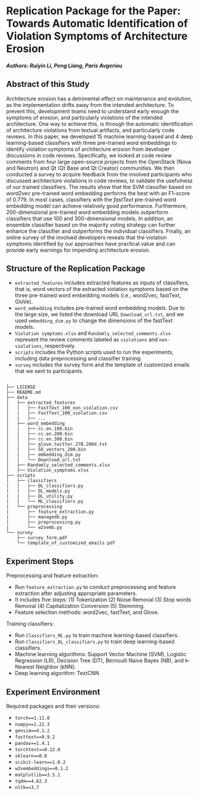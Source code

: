 # Replication Package for the Paper: Towards Automatic Identification of Violation Symptoms of Architecture Erosion

##### Authors: Ruiyin Li, Peng Liang, Paris Avgeriou

## Abstract of this Study
Architecture erosion has a detrimental effect on maintenance and evolution, as the implementation drifts away from the intended architecture. To prevent this, development teams need to understand early enough the symptoms of erosion, and particularly violations of the intended architecture. One way to achieve this, is through the automatic identification of architecture violations from textual artifacts, and particularly code reviews. In this paper, we developed 15 machine learning-based and 4 deep learning-based classifiers with three pre-trained word embeddings to identify violation symptoms of architecture erosion from developer discussions in code reviews. Specifically, we looked at code review comments from four large open-source projects from the OpenStack (Nova and Neutron) and Qt (Qt Base and Qt Creator) communities. We then conducted a survey to acquire feedback from the involved participants who discussed architecture violations in code reviews, to validate the usefulness of our trained classifiers. The results show that the SVM classifier based on _word2vec_ pre-trained word embedding performs the best with an F1-score of 0.779. In most cases, classifiers with the _fastText_ pre-trained word embedding model can achieve relatively good performance. Furthermore, 200-dimensional pre-trained word embedding models outperform classifiers that use 100 and 300-dimensional models. In addition, an ensemble classifier based on the majority voting strategy can further enhance the classifier and outperforms the individual classifiers. Finally, an online survey of the involved developers reveals that the violation symptoms identified by our approaches have practical value and can provide early warnings for impending architecture erosion.

## Structure of the Replication Package
- `extracted_features` includes extracted features as inputs of classifiers, that is, word vectors of the extracted violation symptoms based on the three pre-trained word embedding models (i.e., word2vec, fastText, GloVe).
- `word_embedding` includes pre-trained word embedding models. Due to the large size, we listed the download URL `Download_url.txt`, and we used `embedding_dim.py` to change the dimensions of the fastText models.
- `Violation symptoms.xlsx` and `Randomly_selected_comments.xlsx` represent the review comments labeled as `violations` and `non-violations`, respectively.
- `scripts` includes the Python scripts used to run the experiments, including data preprocessing and classifier training.
- `survey` includes the survey form and the template of customized emails that we sent to participants.
```

├── LICENSE
├── README.md
├── data
│   ├── extracted_features
│   |   ├── FastText_100_non_violation.csv
│   |   ├── FastText_100_violation.csv
│   |   ├── ...
│   ├── word_embedding
│   |   ├── cc.en.100.bin
│   |   ├── cc.en.200.bin
│   |   ├── cc.en.300.bin
│   |   ├── glove.twitter.27B.200d.txt
│   |   ├── SO_vectors_200.bin
│   |   ├── embedding_dim.py
│   |   └── Download_url.txt
│   ├── Randomly_selected_comments.xlsx
│   ├── Violation_symptoms.xlsx
├── scripts
|   ├── classifiers
|   |   ├── DL_classifiers.py
|   |   ├── DL_models.py
|   |   ├── DL_utility.py
|   |   └── ML_classifiers.py
|   └── preprocessing
|       ├── feature_extraction.py
|       ├── managedb.py
|       ├── preprocessing.py
|       └── w2vemb.py
└── survey
    ├── survey_form.pdf
    └── template_of_customized_emails.pdf
```

## Experiment Steps

Preprocessing and feature extraction: 

- Run `feature_extraction.py` to conduct preprocessing and feature extraction after adjusting appropriate parameters.
- It includes five steps: (1) Tokenization (2) Noise Removal (3) Stop words Removal (4) Capitalization Conversion (5) Stemming.
- Feature selection methods: word2vec, fastText, and Glove.

Training classifiers: 

- Run `Classifiers_ML.py` to train machine learning-based classifiers.
- Run `Classifiers_DL_classifiers.py` to train deep learning-based classifiers.
- Machine learning algorithms: Support Vector Machine (SVM), Logistic Regression (LR), Decision Tree (DT), Bernoulli Naive Bayes (NB), and k-Nearest Neighbor (kNN).
- Deep learning algorithm: TextCNN

## Experiment Environment

Required packages and their versions:
- `torch==1.11.0`
- `numpy==1.22.3`
- `gensim==4.1.2`
- `fasttext==0.9.2`
- `pandas==1.4.1`
- `torchtext==0.12.0`
- `sklearn==0.0`
- `scikit-learn==1.0.2`
- `w2vembeddings==0.1.2`
- `matplotlib==3.5.1`
- `tqdm==4.62.3`
- `nltk==3.7`

<!-- ## Cite

```
@article{Li2023vsae,
  author = {Li, Ruiyin and Avgeriou, Paris and Liang, Peng},
  title = {Towards Automatic Identification of Violation Symptoms of Architecture Erosion: Experiments and Industrial Validation},
  journal = {IEEE Transactions on Software Engineering},
  year = 2023,
  month = {},
  volume = ,
  number = ,
  issn = {},
  doi = {},
``` -->
